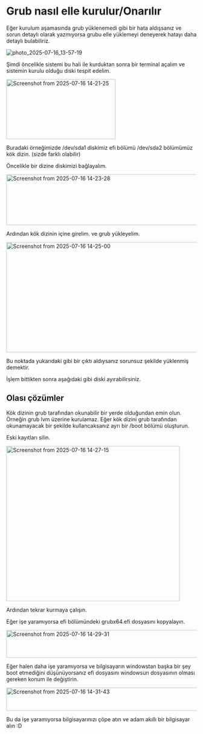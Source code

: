 # Grub nasıl elle kurulur/Onarılır

Eğer kurulum aşamasında grub yüklenemedi gibi bir hata aldışsanız ve sorun detaylı olarak yazmıyorsa grubu elle yüklemeyi deneyerek hatayı daha detaylı bulabiliriz.

![photo_2025-07-16_13-57-19](https://github.com/user-attachments/assets/4dabe90e-d115-441b-b7ba-c4b3422f07a9)

Şimdi öncelikle sistemi bu hali ile kurduktan sonra bir terminal açalım ve sistemin kurulu olduğu diski tespit edelim.

<img width="289" height="158" alt="Screenshot from 2025-07-16 14-21-25" src="https://github.com/user-attachments/assets/fe87c7b8-9aae-4ba7-82f4-0c818551591b" />

Buradaki örneğimizde /dev/sda1 diskimiz efi bölümü /dev/sda2 bölümümüz kök dizin. (sizde farklı olabilir)

Öncelikle bir dizine diskimizi bağlayalım.

<img width="663" height="134" alt="Screenshot from 2025-07-16 14-23-28" src="https://github.com/user-attachments/assets/bdf34bee-2465-45da-8049-69fc11cc642b" />

Ardından kök dizinin içine girelim. ve grub yükleyelim.

<img width="809" height="291" alt="Screenshot from 2025-07-16 14-25-00" src="https://github.com/user-attachments/assets/bf201552-2947-4a2b-aafe-5d1a917cc4ff" />

Bu noktada yukarıdaki gibi bir çıktı aldıysanız sorunsuz şekilde yüklenmiş demektir. 

İşlem bittikten sonra aşağıdaki gibi diski ayırabilirsiniz.


## Olası çözümler

Kök dizinin grub tarafından okunabilir bir yerde olduğundan emin olun. Örneğin grub lvm üzerine kurulamaz. Eğer kök dizini grub tarafından okunamayacak bir şekilde kullancaksanız ayrı bir /boot bölümü oluşturun. 

Eski kayıtları silin.

<img width="459" height="410" alt="Screenshot from 2025-07-16 14-27-15" src="https://github.com/user-attachments/assets/ce5423fa-4fcc-409e-9941-c99ff155e416" />

Ardından tekrar kurmaya çalışın.

Eğer işe yaramıyorsa efi bölümündeki grubx64.efi dosyasını kopyalayın.

<img width="704" height="73" alt="Screenshot from 2025-07-16 14-29-31" src="https://github.com/user-attachments/assets/b0669f32-a0a4-4fa9-b825-de60efe08d64" />

Eğer halen daha işe yaramıyorsa ve bilgisayarın windowstan başka bir şey boot etmediğini düşünüyorsanız efi dosyasını windowsun dosyasının olması gereken konum ile değiştirin. 

<img width="794" height="61" alt="Screenshot from 2025-07-16 14-31-43" src="https://github.com/user-attachments/assets/9ebcadc3-1b74-40a6-aa85-f33e00ec8f57" />

Bu da işe yaramıyorsa bilgisayarınızı çöpe atın ve adam akıllı bir bilgisayar alın :D 





